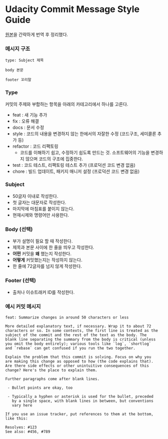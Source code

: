 # Udacity Commit Message Style Guide
 
[원본](https://udacity.github.io/git-styleguide/)을 간략하게 번역 후 정리했다.

### 메시지 구조

```
type: Subject 제목

body 본문

footer 꼬리말
```

### Type
커밋의 주제와 부합하는 항목을 아래의 카테고리에서 하나를 고른다.

* feat : 새 기능 추가
* fix : 오류 해결
* docs : 문서 수정
* style : 코드의 내용을 변경하지 않는 한에서의 자잘한 수정 (코드구조, 세미콜론 추가 등)
* refactor : 코드 리팩토링
    * 코드를 이해하기 쉽고, 수정하기 쉽도록 만드는 것. 소프트웨어의 기능을 변경하지 않으며 코드의 구조에 집중한다.
* test : 코드 테스트, 리팩토링 테스트 추가 (프로덕션 코드 변경 없음)
* chore : 빌드 업데이트, 패키지 매니저 설정 (프로덕션 코드 변경 없음)

### Subject
* 50글자 이내로 작성한다.
* 첫 글자는 대문자로 작성한다.
* 마지막에 마침표를 붙이지 않는다.
* 현재시제와 명령어만 사용한다.

### Body (선택)
* 부가 설명이 필요 할 때 작성한다.
* 제목과 본문 사이에 한 줄을 띄우고 작성한다.
* **어떤** 커밋을 **왜** 했는지 작성한다.
* **어떻게** 커밋했는지는 작성하지 않는다.
* 한 줄에 72글자를 넘지 않게 작성한다.

### Footer (선택)
* 출처나 이슈트래커 ID를 작성한다.

### 예시 커밋 메시지
```
feat: Summarize changes in around 50 characters or less

More detailed explanatory text, if necessary. Wrap it to about 72
characters or so. In some contexts, the first line is treated as the
subject of the commit and the rest of the text as the body. The
blank line separating the summary from the body is critical (unless
you omit the body entirely); various tools like `log`, `shortlog`
and `rebase` can get confused if you run the two together.

Explain the problem that this commit is solving. Focus on why you
are making this change as opposed to how (the code explains that).
Are there side effects or other unintuitive consequences of this
change? Here's the place to explain them.

Further paragraphs come after blank lines.

 - Bullet points are okay, too

 - Typically a hyphen or asterisk is used for the bullet, preceded
   by a single space, with blank lines in between, but conventions
   vary here

If you use an issue tracker, put references to them at the bottom,
like this:

Resolves: #123
See also: #456, #789
```
